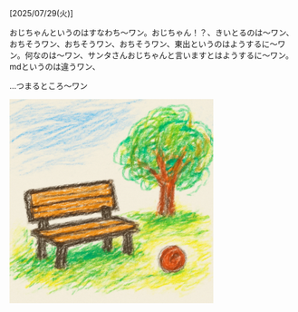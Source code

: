 [2025/07/29(火)]

おじちゃんというのはすなわち～ワン。おじちゃん！？、きいとるのは〜ワン、おちそうワン、おちそうワン、おちそうワン、東出というのはようするに〜ワン。何なのは〜ワン、サンタさんおじちゃんと言いますとはようするに〜ワン。mdというのは違うワン、

...つまるところ〜ワン

<img width="360px" src="image.png">
